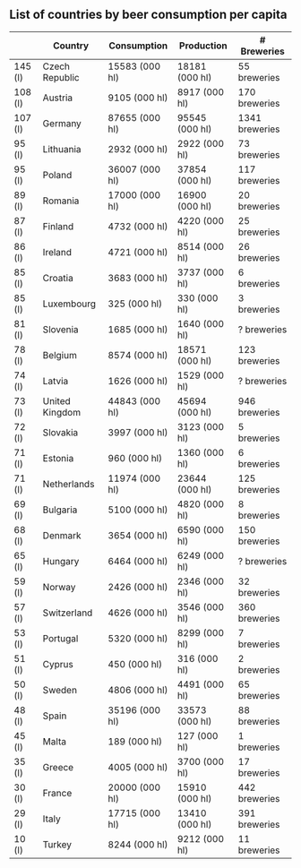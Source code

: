 
## List of countries by beer consumption per capita


|            | Country            |         Consumption |          Production |     # Breweries |
| ---------- | ------------------ | ------------------- | ------------------- | --------------- |
|    145 (l) | Czech Republic     |      15583 (000 hl) |      18181 (000 hl) |    55 breweries |
|    108 (l) | Austria            |       9105 (000 hl) |       8917 (000 hl) |   170 breweries |
|    107 (l) | Germany            |      87655 (000 hl) |      95545 (000 hl) |  1341 breweries |
|     95 (l) | Lithuania          |       2932 (000 hl) |       2922 (000 hl) |    73 breweries |
|     95 (l) | Poland             |      36007 (000 hl) |      37854 (000 hl) |   117 breweries |
|     89 (l) | Romania            |      17000 (000 hl) |      16900 (000 hl) |    20 breweries |
|     87 (l) | Finland            |       4732 (000 hl) |       4220 (000 hl) |    25 breweries |
|     86 (l) | Ireland            |       4721 (000 hl) |       8514 (000 hl) |    26 breweries |
|     85 (l) | Croatia            |       3683 (000 hl) |       3737 (000 hl) |     6 breweries |
|     85 (l) | Luxembourg         |        325 (000 hl) |        330 (000 hl) |     3 breweries |
|     81 (l) | Slovenia           |       1685 (000 hl) |       1640 (000 hl) |     ? breweries |
|     78 (l) | Belgium            |       8574 (000 hl) |      18571 (000 hl) |   123 breweries |
|     74 (l) | Latvia             |       1626 (000 hl) |       1529 (000 hl) |     ? breweries |
|     73 (l) | United Kingdom     |      44843 (000 hl) |      45694 (000 hl) |   946 breweries |
|     72 (l) | Slovakia           |       3997 (000 hl) |       3123 (000 hl) |     5 breweries |
|     71 (l) | Estonia            |        960 (000 hl) |       1360 (000 hl) |     6 breweries |
|     71 (l) | Netherlands        |      11974 (000 hl) |      23644 (000 hl) |   125 breweries |
|     69 (l) | Bulgaria           |       5100 (000 hl) |       4820 (000 hl) |     8 breweries |
|     68 (l) | Denmark            |       3654 (000 hl) |       6590 (000 hl) |   150 breweries |
|     65 (l) | Hungary            |       6464 (000 hl) |       6249 (000 hl) |     ? breweries |
|     59 (l) | Norway             |       2426 (000 hl) |       2346 (000 hl) |    32 breweries |
|     57 (l) | Switzerland        |       4626 (000 hl) |       3546 (000 hl) |   360 breweries |
|     53 (l) | Portugal           |       5320 (000 hl) |       8299 (000 hl) |     7 breweries |
|     51 (l) | Cyprus             |        450 (000 hl) |        316 (000 hl) |     2 breweries |
|     50 (l) | Sweden             |       4806 (000 hl) |       4491 (000 hl) |    65 breweries |
|     48 (l) | Spain              |      35196 (000 hl) |      33573 (000 hl) |    88 breweries |
|     45 (l) | Malta              |        189 (000 hl) |        127 (000 hl) |     1 breweries |
|     35 (l) | Greece             |       4005 (000 hl) |       3700 (000 hl) |    17 breweries |
|     30 (l) | France             |      20000 (000 hl) |      15910 (000 hl) |   442 breweries |
|     29 (l) | Italy              |      17715 (000 hl) |      13410 (000 hl) |   391 breweries |
|     10 (l) | Turkey             |       8244 (000 hl) |       9212 (000 hl) |    11 breweries |


